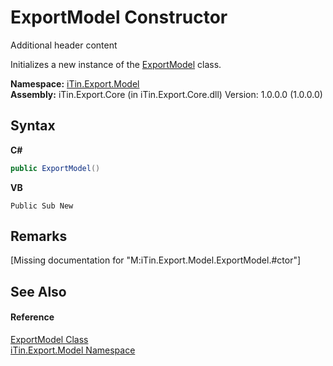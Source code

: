 # ExportModel Constructor 
Additional header content 

Initializes a new instance of the <a href="T_iTin_Export_Model_ExportModel">ExportModel</a> class.

**Namespace:**&nbsp;<a href="N_iTin_Export_Model">iTin.Export.Model</a><br />**Assembly:**&nbsp;iTin.Export.Core (in iTin.Export.Core.dll) Version: 1.0.0.0 (1.0.0.0)

## Syntax

**C#**<br />
``` C#
public ExportModel()
```

**VB**<br />
``` VB
Public Sub New
```


## Remarks
\[Missing <remarks> documentation for "M:iTin.Export.Model.ExportModel.#ctor"\]

## See Also


#### Reference
<a href="T_iTin_Export_Model_ExportModel">ExportModel Class</a><br /><a href="N_iTin_Export_Model">iTin.Export.Model Namespace</a><br />